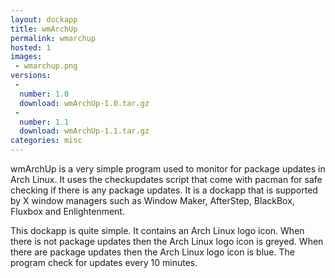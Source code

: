 ```yaml
---
layout: dockapp
title: wmArchUp
permalink: wmarchup
hosted: 1
images:
 - wmarchup.png
versions:
 -
  number: 1.0
  download: wmArchUp-1.0.tar.gz
 -
  number: 1.1
  download: wmArchUp-1.1.tar.gz
categories: misc
---
```

wmArchUp is a very simple program used to monitor for package updates in Arch
Linux. It uses the checkupdates script that come with pacman for safe checking
if there is any package updates. It is a dockapp that is supported by X window
managers such as Window Maker, AfterStep, BlackBox, Fluxbox and Enlightenment.

This dockapp is quite simple. It contains an Arch Linux logo icon. When there is
not package updates then the Arch Linux logo icon is greyed. When there are
package updates then the Arch Linux logo icon is blue. The program check for
updates every 10 minutes.

